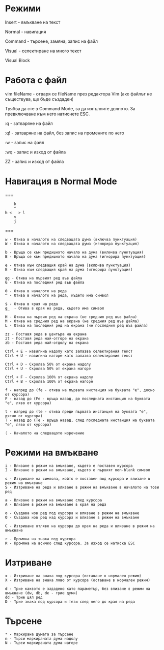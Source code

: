 # Режими

Insert - вмъкване на текст

Normal - навигация

Command - търсене, замяна, запис на файл

Visual - селектиране на много текст

Visual Block

# Работа с файл
vim fileName - отваря се fileName през редактора Vim (ако файлът не съществува, ще бъде създаден)

Трябва да сте в Command Mode, за да изпълните долното. За превключване към него натиснете ESC.

:q - затваряне на файл

:q! - затваряне на файл, без запис на промените по него

:w - запис на файл

:wq - запис и изход от файла

ZZ - запис и изход от файла


# Навигация в Normal Mode

===

	    k
	    ^
	h <   > l
	    v
	    j
===
     
```
w - Отива в началото на следващата дума (включва пунктуация)
W - Отива в началото на следващата дума (игнорира пунктуация)

b - Връща се към предишното начало на дума (включва пунктуация)
B - Връща се към предишното начало на дума (игнорира пунктуация)

e - Отива към следващия край на дума (включва пунктуация)
E - Отива към следващия край на дума (игнорира пунктуация)

gg - Отива на първият ред във файла
G - Отива на последния ред във файла

0 - Отива в началото на реда
^ - Отива в началото на реда, където има символ

$ - Отива в края на реда
g_  - Отива в края на реда, където има символ

H - Отива на първия ред на екрана (не средния ред във файла)
M - Отива на средния ред на екрана (не средния ред във файла)
L - Отива на последния ред на екрана (не последния ред във файла)

zz - Поставя реда в центъра на екрана
zt - Поставя реда най-отгоре на екрана
zb - Поставя реда най-отдолу на екрана

Ctrl + E - навигина надолу като запазва селектирания текст
Ctrl + U - навигина нагоре като запазва селектирания текст

Ctrl + D - Скролва 50% от екрана надолу
Ctrl + U - Скролва 50% от екрана нагоре

Ctrl + F - Скролва 100% от екрана надолу
Ctrl + B - Скролва 100% от екрана нагоре

f - напред до (fe - отива на първата инстанция на буквата "e", дясно от курсора)
F - назад до (Fe - връща назад, до последната инстанция на буквата "e", ляво от курсора)

t - напред до (te - отива преди първата инстанция на буквата "e", дясно от курсора)
T - назад до (Te - връща назад, след последната инстанция на буквата "e", ляво от курсора)

( - Началото на следващото изречение

```


# Режими на вмъкване

```
i - Влизане в режим на вмъкване, където е поставен курсора
I - Влизане в режим на вмъкване, където е първият non-blank символ

s - Изтриване на символа, който е поставен под курсора и влизане в режим на вмъкване
S - Изтриване на реда и влизане в режим на вмъкване в началото на този ред

a - Влизане в режим на вмъкване след курсора
A - Влизане в режим на вмъкване в края на реда

o - Създава нов ред под курсора и влизане в режим на вмъкване
O - Създава нов ред над курсора и влизане в режим на вмъкване

C - Изтриване отляво на курсора до края на реда и влизане в режим на вмъкване

r - Промяна на знака под курсора
R - Промяна на всичко след курсора. За изход се натиска ESC
```
# Изтриване

```
x - Изтриване на знака под курсора (оставане в нормален режим)
X - Изтриване на знака ляво от курсора (оставане в нормален режим)

d - Трие каквото е зададено като параметър, без влизане в режим на вмъкване (dw, db, de - трие думи)
dd - Трие цял ред
D - Трие знака под курсора и тези след него до края на реда
```

# Търсене

```
* - Маркирана думата за търсене
n - Търси маркираната дума надолу
N - Търси маркираната дума нагоре
```
